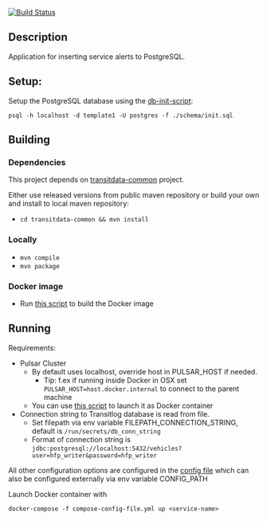 [![Build Status](https://travis-ci.org/HSLdevcom/transitlog-alert-sink.svg?branch=master)](https://travis-ci.org/HSLdevcom/transitlog-alert-sink)

## Description

Application for inserting service alerts to PostgreSQL.


## Setup:

Setup the PostgreSQL database using the [db-init-script](schema/init.sql):

```   
psql -h localhost -d template1 -U postgres -f ./schema/init.sql
```   

## Building

### Dependencies

This project depends on [transitdata-common](https://github.com/HSLdevcom/transitdata-common) project.

Either use released versions from public maven repository or build your own and install to local maven repository:
  - ```cd transitdata-common && mvn install```  

### Locally

- ```mvn compile```  
- ```mvn package```  

### Docker image

- Run [this script](build-image.sh) to build the Docker image


## Running

Requirements:
- Pulsar Cluster
  - By default uses localhost, override host in PULSAR_HOST if needed.
    - Tip: f.ex if running inside Docker in OSX set `PULSAR_HOST=host.docker.internal` to connect to the parent machine
  - You can use [this script](https://github.com/HSLdevcom/transitdata/blob/master/bin/pulsar/pulsar-up.sh) to launch it as Docker container
- Connection string to Transitlog database is read from file.
  - Set filepath via env variable FILEPATH_CONNECTION_STRING, default is `/run/secrets/db_conn_string`
  - Format of connection string is `jdbc:postgresql://localhost:5432/vehicles?user=hfp_writer&password=hfp_writer`

All other configuration options are configured in the [config file](src/main/resources/environment.conf)
which can also be configured externally via env variable CONFIG_PATH

Launch Docker container with

```docker-compose -f compose-config-file.yml up <service-name>```   

